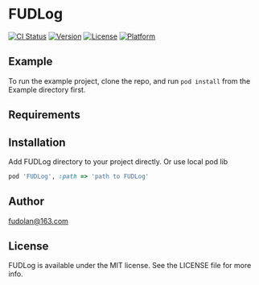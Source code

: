 # FUDLog

[![CI Status](https://img.shields.io/travis/fudolan@163.com/FUDLog.svg?style=flat)](https://travis-ci.org/fudolan@163.com/FUDLog)
[![Version](https://img.shields.io/cocoapods/v/FUDLog.svg?style=flat)](https://cocoapods.org/pods/FUDLog)
[![License](https://img.shields.io/cocoapods/l/FUDLog.svg?style=flat)](https://cocoapods.org/pods/FUDLog)
[![Platform](https://img.shields.io/cocoapods/p/FUDLog.svg?style=flat)](https://cocoapods.org/pods/FUDLog)

## Example

To run the example project, clone the repo, and run `pod install` from the Example directory first.

## Requirements

## Installation

Add FUDLog directory to your project directly.
Or use local pod lib
```ruby
pod 'FUDLog', :path => 'path to FUDLog'
```

## Author

fudolan@163.com

## License

FUDLog is available under the MIT license. See the LICENSE file for more info.
